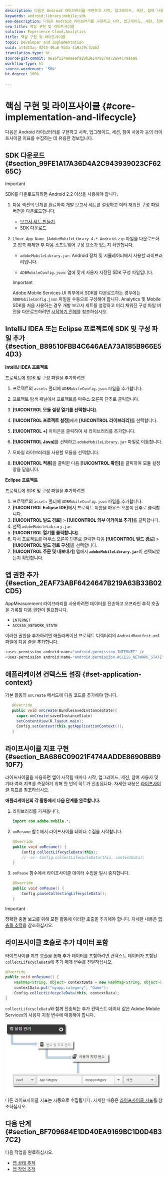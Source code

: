 ```yaml
---
description: 다음은 Android 라이브러리를 구현하고 시작, 업그레이드, 세션, 참여 사용자 등의 라이프사이클 지표를 수집하는 데 유용한 정보입니다.
keywords: android;library;mobile;sdk
seo-description: 다음은 Android 라이브러리를 구현하고 시작, 업그레이드, 세션, 참여 사용자 등의 라이프사이클 지표를 수집하는 데 유용한 정보입니다.
seo-title: 핵심 구현 및 라이프사이클
solution: Experience Cloud,Analytics
title: 핵심 구현 및 라이프사이클
topic: Developer and implementation
uuid: af4d11ac-8245-46a0-9b3a-4a0a29cfbbb2
translation-type: ht
source-git-commit: ae16f224eeaeefa29b2e1479270a72694c79aaa0
workflow-type: ht
source-wordcount: '560'
ht-degree: 100%

---
```



# 핵심 구현 및 라이프사이클 {#core-implementation-and-lifecycle}

다음은 Android 라이브러리를 구현하고 시작, 업그레이드, 세션, 참여 사용자 등의 라이프사이클 지표를 수집하는 데 유용한 정보입니다.

## SDK 다운로드 {#section_99FE1A17A36D4A2C943939023CF6265C}

>[!IMPORTANT]
>
>SDK를 다운로드하려면 Android 2.2 이상을 사용해야 합니다.

1. 다음 섹션의 단계를 완료하여 개발 보고서 세트를 설정하고 미리 채워진 구성 파일 버전을 다운로드합니다.

   * [보고서 세트 만들기](/help/android/getting-started/requirements.md)
   * [SDK 다운로드](/help/android/getting-started/requirements.md)

1. `[Your_App_Name_]AdobeMobileLibrary-4.*-Android.zip` 파일을 다운로드하고 압축 해제한 후 다음 소프트웨어 구성 요소가 있는지 확인합니다. 

   * `adobeMobileLibrary.jar`: Android 장치 및 시뮬레이터에서 사용할 라이브러리입니다.

   * `ADBMobileConfig.json`: 앱에 맞게 사용자 지정된 SDK 구성 파일입니다.
   >[!IMPORTANT]
   >
   >Adobe Mobile Services UI 외부에서 SDK를 다운로드하는 경우에는 `ADBMobileConfig.json` 파일을 수동으로 구성해야 합니다. Analytics 및 Mobile SDK를 처음 사용하는 경우 개발 보고서 세트를 설정하고 미리 채워진 구성 파일 버전을 다운로드하려면 [시작하기 전에](/help/android/getting-started/requirements.md)를 참조하십시오.

## IntelliJ IDEA 또는 Eclipse 프로젝트에 SDK 및 구성 파일 추가 {#section_B89510FBB4C646AEA73A185B966E54D3}

**IntelliJ IDEA 프로젝트**

프로젝트에 SDK 및 구성 파일을 추가하려면

1. 프로젝트의 `assets` 폴더에 `ADBMobileConfig.json` 파일을 추가합니다.

1. 프로젝트 탐색 패널에서 프로젝트를 마우스 오른쪽 단추로 클릭합니다.
1. **[!UICONTROL 모듈 설정 열기를 선택합니다]**.
1. **[!UICONTROL 프로젝트 설정]**&#x200B;에서 **[!UICONTROL 라이브러리]**&#x200B;를 선택합니다.
1. **[!UICONTROL +]** 아이콘을 클릭하여 새 라이브러리를 추가합니다.
1. **[!UICONTROL Java]**&#x200B;를 선택하고 `adobeMobileLibrary.jar` 파일로 이동합니다.
1. 모바일 라이브러리를 사용할 모듈을 선택합니다.
1. **[!UICONTROL 적용]**&#x200B;을 클릭한 다음 **[!UICONTROL 확인]**&#x200B;을 클릭하여 모듈 설정 창을 닫습니다.

**Eclipse 프로젝트**

프로젝트에 SDK 및 구성 파일을 추가하려면

1. 프로젝트의 `assets` 폴더에 `ADBMobileConfig.json` 파일을 추가합니다.
1. **[!UICONTROL Eclipse IDE]**&#x200B;에서 프로젝트 이름을 마우스 오른쪽 단추로 클릭합니다.
1. **[!UICONTROL 빌드 경로]** > **[!UICONTROL 외부 아카이브 추가]**&#x200B;를 클릭합니다.
1. 선택 `adobeMobileLibrary.jar`.
1. **[!UICONTROL 열기를 클릭합니다]**.
1. 다시 프로젝트를 마우스 오른쪽 단추로 클릭한 다음 **[!UICONTROL 빌드 경로]** > **[!UICONTROL 빌드 경로 구성]**&#x200B;을 선택합니다.
1. **[!UICONTROL 주문 및 내보내기]** 탭에서 **`adobeMobileLibrary.jar`**&#x200B;이 선택되었는지 확인합니다.

## 앱 권한 추가 {#section_2EAF73ABF6424647B219A63B33B02CD5}

AppMeasurement 라이브러리를 사용하려면 데이터를 전송하고 오프라인 추적 호출을 기록할 다음 권한이 필요합니다.

* `INTERNET`
* `ACCESS_NETWORK_STATE`

이러한 권한을 추가하려면 애플리케이션 프로젝트 디렉터리의 `AndroidManifest.xml` 파일에 다음 줄을 추가합니다.

```java
<uses-permission android:name="android.permission.INTERNET" /> 
<uses-permission android:name="android.permission.ACCESS_NETWORK_STATE" />
```

## 애플리케이션 컨텍스트 설정 {#set-application-context}

기본 활동의 `onCreate` 메서드에 다음 코드를 추가해야 합니다.

```java
   @Override
   public void onCreate(BundlesavedInstanceState){
     super.onCreate(savedInstanceState)
     setContentView(R.layout.main);
     Config.setContext(this.getApplicationContext());
   }
```

## 라이프사이클 지표 구현 {#section_BA686C09021F474AADDE8690BBB910F7}

라이프사이클을 사용하면 앱이 시작될 때마다 시작, 업그레이드, 세션, 참여 사용자 및 기타 여러 지표를 측정하기 위해 한 번의 히트가 전송됩니다. 자세한 내용은 [라이프사이클 지표](/help/android/metrics.md)를 참조하십시오.

**애플리케이션의 각 활동에서 다음 단계를 완료합니다.**

1. 라이브러리를 가져옵니다:

   ```java
   import com.adobe.mobile.*;
   ```

1. `onResume` 함수에서 라이프사이클 데이터 수집을 시작합니다.

   ```java
   @Override 
   public void onResume() { 
       Config.collectLifecycleData(this); 
       // -or- Config.collectLifecycleData(this, contextData); 
   }
   ```

1. `onPause` 함수에서 라이프사이클 데이터 수집을 일시 중지합니다.

   ```java
   @Override 
   public void onPause() { 
       Config.pauseCollectingLifecycleData(); 
   }
   ```

>[!IMPORTANT]
>
>정확한 충돌 보고를 위해 모든 활동에 이러한 호출을 추가해야 합니다. 자세한 내용은 [앱 충돌 추적](/help/android/analytics-main/crashes.md)을 참조하십시오.

## 라이프사이클 호출로 추가 데이터 포함

라이프사이클 지표 호출을 통해 추가 데이터를 포함하려면 컨텍스트 데이터가 포함된 `collectLifecycleData`에 추가 매개 변수를 전달하십시오.

```java
@Override 
public void onResume() {
    HashMap<String, Object> contextData = new HashMap<String, Object>(); 
    contextData.put("myapp.category", "Game"); 
    Config.collectLifecycleData(this, contextData); 
}
```

`collectLifecycleData`와 함께 전송되는 추가 컨텍스트 데이터 값은 Adobe Mobile Services의 사용자 지정 변수에 매핑해야 합니다.

![](assets/map-variable-lifecycle.png)

다른 라이프사이클 지표는 자동으로 수집됩니다. 자세한 내용은 [라이프사이클 지표](/help/android/metrics.md)를 참조하십시오.

## 다음 단계 {#section_BF709684E1DD40EA9169BC1D0D4B37C2}

다음 작업을 완료하십시오.

* [앱 상태 추적](/help/android/analytics-main/states.md)
* [앱 작업 추적](/help/android/analytics-main/actions.md)

